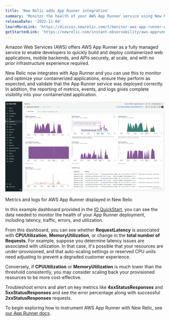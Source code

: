 ```yaml
---
title: 'New Relic adds App Runner integration' 
summary: 'Monitor the health of your AWS App Runner service using New Relic to collect logs and metrics.' 
releaseDate: '2022-11-04' 
learnMoreLink: 'https://discuss.newrelic.com/t/monitor-aws-app-runner-with-new-relic/190715' 
getStartedLink: 'https://newrelic.com/instant-observability/aws-apprunner'
---
```


Amazon Web Services (AWS) offers AWS App Runner as a fully managed service to enable developers to quickly build and deploy containerized web applications, mobile backends, and APIs securely, at scale, and with no prior infrastructure experience required. 

New Relic now integrates with App Runner and you can use this to monitor and optimize your containerized applications, ensure they perform as expected, and validate that the App Runner service was deployed correctly. In addition, the reporting of metrics, events, and logs gives complete visibility into your containerized application.

![Metrics and logs for AWS App Runner displayed in New Relic](./images/AppRunnerDashboard.png "Metrics and logs for AWS App Runner displayed in New Relic")
<figcaption>Metrics and logs for AWS App Runner displayed in New Relic</figcaption>

In this example dashboard provided in the [IO QuickStart](https://newrelic.com/instant-observability/aws-apprunner), you can see the data needed to monitor the health of your App Runner deployment, including latency, traffic, errors, and utilization.

From this dashboard, you can see whether **RequestLatency** is associated with **CPUUtilization**, **MemoryUtilization**, or change in the **total number of Requests**. For example, suppose you determine latency issues are associated with utilization. In that case, it's possible that your resources are under-provisioned, and that auto-scaling settings or reserved CPU units need adjusting to prevent a degraded customer experience.

Conversely, if **CPUUtilization** or **MemoryUtilization** is much lower than the threshold consistently, you may consider scaling back your provisioned resources to be more cost-effective.

Troubleshoot errors and alert on key metrics like **4xxStatusResponses** and **5xxStatusResponses** and see the error percentage along with successful **2xxStatusResponses** requests.

To begin exploring how to instrument AWS App Runner with New Relic, see [our App Runner docs](https://docs.newrelic.com/docs/infrastructure/amazon-integrations/aws-integrations-list/aws-apprunner).
